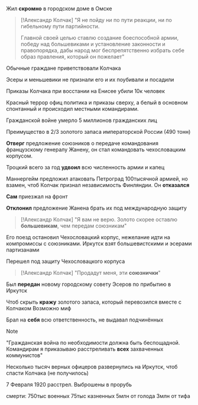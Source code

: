 Жил **скромно** в городском доме в Омске

> [!Александр Колчак]
> "Я не пойду ни по пути реакции, ни по
> гибельному пути партийности.
> 
> Главной своей целью ставлю создание
> боеспособной армии, победу над
> большевиками и установление
> законности и правопорядка, дабы народ
> мог беспрепятственно избрать себе образ
> правления, который он пожелает"

Обычные граждане приветствовали Колчака

Эсеры и меньшевики не признали его и их поубивали и посадили

Приказы Колчака при восстании на Енисее убили 10к человек

Красный террор офиц политика и приказы сверху, а белый в основном спонтанный и происходил местными командирами.

Гражданской войне умерло 5 миллионов гражданских лиц

Преимущество в 2/3 золотого запаса императорской России (490 тонн)

**Отверг** предложение союзников о передаче командования французскому генералу Жанену, он стал командовать чехословацким корпусом.

Троцкий всего за год **удвоил** всю численность армии и капец

Маннергейм предложил атаковать Петроград 100тысячной армией, но взамен, чтоб Колчак признал независимость Финляндии. Он **отказался**

**Сам** приезжал на фронт

**Отклонил** предложение Жанена брать их под международную защиту

> [!Александр Колчак]
> "Я вам не верю.
> Золото скорее оставлю **большевикам**, чем
> передам союзникам"

Его поезд остановил Чехословацкий корпус, нежелание идти на компромиссы с союзниками. Иркутск взят большевистскими и эсерами партизанами

Перешел под защиту Чехословацкого корпуса

> [!Александр Колчак]
> "Продадут меня, эти **союзнички**"
> 

Был **передан** новому городскому совету Эсеров по прибытию в Иркутск

Чтоб скрыть **кражу** золотого запаса, который перевозился вместе с Колчаком
Возможно миф

Брал на **себя** всю ответственность, не выдавал подчинённых

> [!NOTE]
> "Гражданская война по необходимости
> должна быть беспощадной. Командирам я
> приказываю расстреливать **всех**
> захваченных коммунистов" 
> 

Несколько тысяч верных офицеров развернулись на Иркутск, чтоб спасти Колчака (не получилось)

7 Февраля 1920 расстрел.
Выброшены в прорубь

смерти:
750тыс военных
75тыс казненных
5млн от голода
3млн от тифа